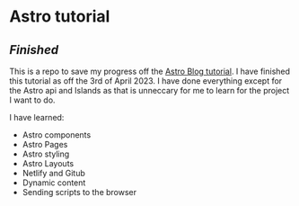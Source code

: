 # Astro tutorial
## _Finished_

This is a repo to save my progress off the [Astro Blog tutorial](https://docs.astro.build/en/tutorial/0-introduction/). I have finished this tutorial as off the 3rd of April 2023. I have done everything except for the Astro api and Islands as that is unneccary for me to learn for the project I want to do. 

I have learned:

- Astro components
- Astro Pages
- Astro styling
- Astro Layouts
- Netlify and Gitub
- Dynamic content
- Sending scripts to the browser
